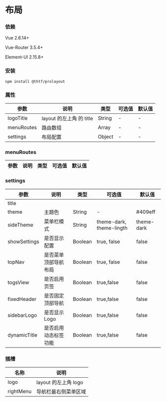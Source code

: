 # 布局

### 依赖

Vue 2.6.14+

Vue-Router 3.5.4+

Element-UI 2.15.8+

### 安装

```
npm install @thtf/prolayout
```

### 属性

| 参数       | 说明                     | 类型   | 可选值 | 默认值 |
| ---------- | ------------------------ | ------ | ------ | ------ |
| logoTitle  | layout 的左上角 的 title | String | -      | -      |
| menuRoutes | 路由数组                 | Array  | -      | -      |
| settings   | 布局配置                 | Object | -      | -      |

### menuRoutes

| 参数 | 说明 | 类型 | 可选值 | 默认值 |
| ---- | ---- | ---- | ------ | ------ |

### settings

| 参数         | 说明                 | 类型    | 可选值                   | 默认值     |
| ------------ | -------------------- | ------- | ------------------------ | ---------- |
| title        |                      |         |                          |            |
| theme        | 主题色               | String  | -                        | #409eff    |
| sideTheme    | 菜单栏模式           | String  | theme-dark, theme-lingth | theme-dark |
| showSettings | 是否显示配置         | Boolean | true, false              | false      |
| topNav       | 是否菜单顶部导航布局 | Boolean | true, false              | false      |
| togsView     | 是否启用页签         | Boolean | true,false               | false      |
| fixedHeader  | 是否固定顶部导航     | Boolean | true,false               | false      |
| sidebarLogo  | 是否显示 Logo        | Boolean | true,false               | false      |
| dynamicTitle | 是否启用动态标签功能 | Boolean | true,false               | false      |

### 插槽

| 名称      | 说明                 |
| --------- | -------------------- |
| logo      | layout 的左上角 logo            |
| rightMenu | 导航栏最右侧菜单区域 |
